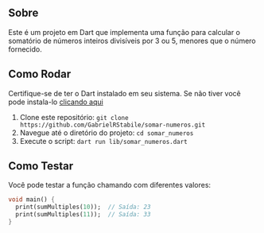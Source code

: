 ## Sobre
Este é um projeto em Dart que implementa uma função para calcular o somatório de números inteiros divisíveis por 3 ou 5, menores que o número fornecido.

## Como Rodar
Certifique-se de ter o Dart instalado em seu sistema. Se não tiver você pode instala-lo [clicando aqui](https://dart.dev/get-dart)

1. Clone este repositório: `git clone https://github.com/GabrielRStabile/somar-numeros.git`
2. Navegue até o diretório do projeto: `cd somar_numeros`
3. Execute o script: `dart run lib/somar_numeros.dart`

## Como Testar
Você pode testar a função chamando com diferentes valores:

```dart
void main() {
  print(sumMultiples(10));  // Saída: 23
  print(sumMultiples(11));  // Saída: 33
}
